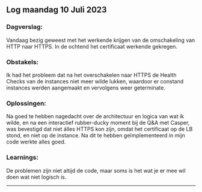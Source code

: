 ## Log maandag 10 Juli 2023

### Dagverslag:
Vandaag bezig geweest met het werkende krijgen van de omschakeling van HTTP naar HTTPS. In de ochtend het certificaat werkende gekregen.

### Obstakels:
Ik had het probleem dat na het overschakelen naar HTTPS de Health Checks van de instances niet meer wilde lukken, waardoor er constand instances werden aangemaakt en vervolgens weer geterminate.

### Oplossingen:
Na goed te hebben nagedacht over de architectuur en logica van wat ik wilde, en na een interactief rubber-ducky moment bij de Q&A met Casper, was bevestigd dat niet álles HTTPS kon zijn, omdat het certificaat op de LB stond, en niet op de instance. Na dit te hebben geïmplementeerd in mijn code werkte alles goed.

### Learnings:
De problemen zijn niet altijd de code, maar soms is het wat je er mee wil doen wat niet logisch is.

---
